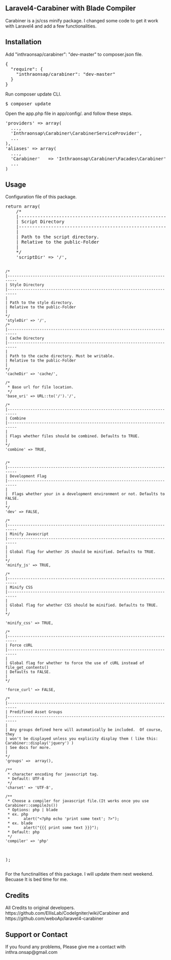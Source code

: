<h2>Laravel4-Carabiner with Blade Compiler</h2>
<p>Carabiner is a js/css minify package. I changed some code to get it work with Laravel4 and add a few functionalities.</p>
<h2>Installation</h2>
<p>Add "inthraonsap/carabiner": "dev-master" to composer.json file.</p>
<pre>
{
  "require": {
    "inthraonsap/carabiner": "dev-master"
  }
}
</pre>
<p>Run composer update CLI.</p>
<pre>
$ composer update
</pre>
<p>Open the app.php file in app/config/. and follow these steps.</p>
<pre>
'providers' => array(
  ...,
  'Inthraonsap\Carabiner\CarabinerServiceProvider',
  ...
),
'aliases' => array(
  ...,
  'Carabiner'   => 'Inthraonsap\Carabiner\Facades\Carabiner',
  ...
)
</pre>
<!--<p>Publish a config file by using artisan CLI.</p>
<pre>
$ php artisan config:publish inthraonsap/carabiner
</pre>-->
<h2>Usage</h2>
<p>Configuration file of this package.</p>
<pre>
return array(
    /*
    |--------------------------------------------------------------------------
    | Script Directory
    |--------------------------------------------------------------------------
    |
    | Path to the script directory.
    | Relative to the public-Folder
    |
    */
    'scriptDir' => '/',
    
    /*
    |--------------------------------------------------------------------------
    | Style Directory
    |--------------------------------------------------------------------------
    |
    | Path to the style directory.
    | Relative to the public-Folder
    |
    */
    'styleDir' => '/',
    /*
    |--------------------------------------------------------------------------
    | Cache Directory
    |--------------------------------------------------------------------------
    |
    | Path to the cache directory. Must be writable.
    | Relative to the public-Folder
    |
    */
    'cacheDir' => 'cache/',
    
    /*
     * Base url for file location.
     */
    'base_uri' => URL::to('/').'/',
    
    /*
    |--------------------------------------------------------------------------
    | Combine
    |--------------------------------------------------------------------------
    |
    | Flags whether files should be combined. Defaults to TRUE.
    |
    */
    'combine' => TRUE,
    
    
    /*
    |--------------------------------------------------------------------------
    | Development Flag
    |--------------------------------------------------------------------------
    |
    |  Flags whether your in a development environment or not. Defaults to FALSE.
    |
    */
    'dev' => FALSE,
    
    /*
    |--------------------------------------------------------------------------
    | Minify Javascript
    |--------------------------------------------------------------------------
    |
    | Global flag for whether JS should be minified. Defaults to TRUE.
    |
    */
    'minify_js' => TRUE,
    
    /*
    |--------------------------------------------------------------------------
    | Minify CSS
    |--------------------------------------------------------------------------
    |
    | Global flag for whether CSS should be minified. Defaults to TRUE.
    |
    */

    'minify_css' => TRUE,
    
    /*
    |--------------------------------------------------------------------------
    | Force cURL
    |--------------------------------------------------------------------------
    |
    | Global flag for whether to force the use of cURL instead of file_get_contents()
    | Defaults to FALSE.
    |
    */

    'force_curl' => FALSE,

    /*
    |--------------------------------------------------------------------------
    | Predifined Asset Groups
    |--------------------------------------------------------------------------
    |
    | Any groups defined here will automatically be included.  Of course, they
    | won't be displayed unless you explicity display them ( like this: Carabiner::display('jquery') )
    | See docs for more.
    |
    */
    'groups' =>  array(),
    
    /**
     * character encoding for javascript tag.
     * Default: UTF-8
     */
    'charset' => 'UTF-8',
    
    /**
     * Choose a compiler for javascript file.(It works once you use Carabiner::compileJs())
     * Options: php | blade
     * ex. php
     *      alert("<?php echo 'print some text'; ?>");
     * ex. blade
     *      alert("{{{ print some text }}}");
     * Default: php
     */
    'compiler' => 'php'
);
</pre>
<p>For the functinalities of this package. I will update them next weekend. Becuase It is bed time for me.</p>
<h2>Credits</h2>
<p>All Credits to original developers. https://github.com/EllisLab/CodeIgniter/wiki/Carabiner and https://github.com/weboAp/laravel4-carabiner</p>
<h2>Support or Contact</h2>
<p>If you found any problems, Please give me a contact with inthra.onsap@gmail.com</p>
